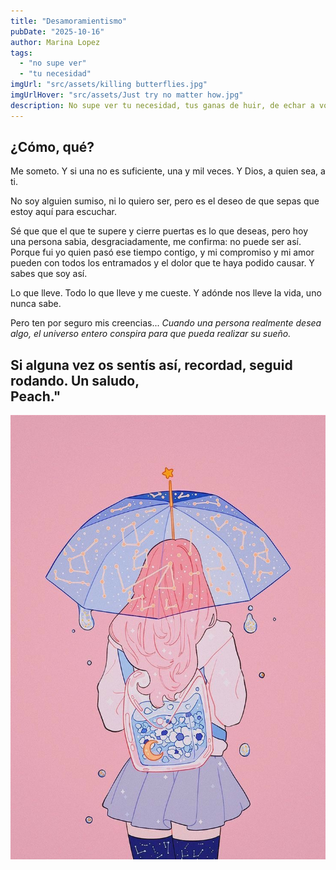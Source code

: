 ```yaml
---
title: "Desamoramientismo"
pubDate: "2025-10-16"
author: Marina Lopez
tags:
  - "no supe ver"
  - "tu necesidad"
imgUrl: "src/assets/killing butterflies.jpg"
imgUrlHover: "src/assets/Just try no matter how.jpg"
description: No supe ver tu necesidad, tus ganas de huir, de echar a volar. La vida es así, y así, te perdí.  
---
```


## ¿Cómo, qué?
Me someto.
Y si una no es suficiente,
una y mil veces.
Y Dios, a quien sea, a ti.  

No soy alguien sumiso, ni lo quiero ser,
pero es el deseo de que sepas
que estoy aquí para escuchar.  

Sé que que el que te supere y cierre puertas es lo que deseas,
pero hoy una persona sabia, desgraciadamente, me confirma: no puede ser así.
Porque fui yo quien pasó ese tiempo contigo,
y mi compromiso y mi amor
pueden con todos los entramados
y el dolor que te haya podido causar.
Y sabes que soy así.   

Lo que lleve.
Todo lo que lleve y me cueste.
Y adónde nos lleve la vida,
uno nunca sabe.  

Pero ten por seguro
mis creencias...
_Cuando una persona realmente desea algo,
el universo entero conspira para que pueda realizar su sueño._    

Si alguna vez os sentís así, recordad, seguid rodando. 
Un saludo,    
          Peach."
---

![Ilustración Peach](src/assets/Peach.jpg)
